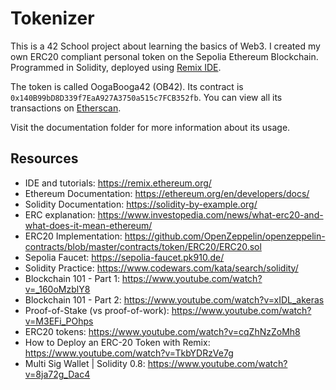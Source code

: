 # Tokenizer

This is a 42 School project about learning the basics of Web3. I created my own ERC20 compliant personal token on the Sepolia Ethereum Blockchain. Programmed in Solidity, deployed using [Remix IDE](https://remix.ethereum.org/).

The token is called OogaBooga42 (OB42). Its contract is `0x140B99bD8D339f7EaA927A3750a515c7FCB352fb`. You can view all its transactions on [Etherscan](https://sepolia.etherscan.io/token/0x140b99bd8d339f7eaa927a3750a515c7fcb352fb).

Visit the documentation folder for more information about its usage.

## Resources

-   IDE and tutorials: https://remix.ethereum.org/
-   Ethereum Documentation: https://ethereum.org/en/developers/docs/
-   Solidity Documentation: https://solidity-by-example.org/
-   ERC explanation: https://www.investopedia.com/news/what-erc20-and-what-does-it-mean-ethereum/
-   ERC20 Implementation: https://github.com/OpenZeppelin/openzeppelin-contracts/blob/master/contracts/token/ERC20/ERC20.sol
-   Sepolia Faucet: https://sepolia-faucet.pk910.de/
-   Solidity Practice: https://www.codewars.com/kata/search/solidity/
-   Blockchain 101 - Part 1: https://www.youtube.com/watch?v=_160oMzblY8
-   Blockchain 101 - Part 2: https://www.youtube.com/watch?v=xIDL_akeras
-   Proof-of-Stake (vs proof-of-work): https://www.youtube.com/watch?v=M3EFi_POhps
-   ERC20 tokens: https://www.youtube.com/watch?v=cqZhNzZoMh8
-   How to Deploy an ERC-20 Token with Remix: https://www.youtube.com/watch?v=TkbYDRzVe7g
-   Multi Sig Wallet | Solidity 0.8: https://www.youtube.com/watch?v=8ja72g_Dac4
